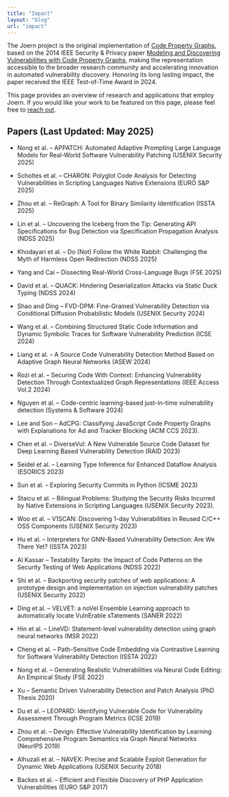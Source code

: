```yaml
---
title: "Impact"
layout: "blog"
url: "impact"
---
```


The Joern project is the original implementation of [Code Property Graphs](https://en.wikipedia.org/wiki/Code_property_graph), based on the 2014 IEEE Security & Privacy paper [Modeling and Discovering Vulnerabilities with Code Property Graphs](https://fabianyamaguchi.com/files/2014-ieeesp.pdf), making the representation accessible to the broader research community and accelerating innovation in automated vulnerability discovery. Honoring its long lasting impact, the paper received the IEEE Test-of-Time Award in 2024.

This page provides an overview of research and applications that employ Joern. If you would like your work to be featured on this page, please feel free to [reach out](mailto:contact@whirlylabs.com).

## Papers (Last Updated: May 2025)

* Nong et al. – APPATCH: Automated Adaptive Prompting Large Language Models for Real-World Software Vulnerability Patching (USENIX Security 2025)

* Scholtes et al. – CHARON: Polyglot Code Analysis for Detecting Vulnerabilities in Scripting Languages Native Extensions (EURO S&P 2025)

* Zhou et al. – ReGraph: A Tool for Binary Similarity Identification (ISSTA 2025)

* Lin et al. – Uncovering the Iceberg from the Tip: Generating API Specifications for Bug Detection via Specification Propagation Analysis (NDSS 2025)

* Khodayari et al. – Do (Not) Follow the White Rabbit: Challenging the Myth of Harmless Open Redirection (NDSS 2025)

* Yang and Cai – Dissecting Real-World Cross-Language Bugs (FSE 2025)

* David et al. – QUACK: Hindering Deserialization Attacks via Static Duck Typing (NDSS 2024)

* Shao and Ding – FVD-DPM: Fine-Grained Vulnerability Detection via Conditional Diffusion Probabilistic Models (USENIX Security 2024)

* Wang et al. – Combining Structured Static Code Information and Dynamic Symbolic Traces for Software Vulnerability Prediction (ICSE 2024)

* Liang et al. – A Source Code Vulnerability Detection Method Based on Adaptive Graph Neural Networks (ASEW 2024)

* Rozi et al. – Securing Code With Context: Enhancing Vulnerability Detection Through Contextualized Graph Representations (IEEE Access Vol.2 2024)

* Nguyen et al. – Code-centric learning-based just-in-time vulnerability detection (Systems & Software 2024)

* Lee and Son – AdCPG: Classifying JavaScript Code Property Graphs with Explanations for Ad and Tracker Blocking (ACM CCS 2023).

* Chen et al. – DiverseVul: A New Vulnerable Source Code Dataset for Deep Learning Based Vulnerability Detection (RAID 2023)

* Seidel et al. – Learning Type Inference for Enhanced Dataflow Analysis (ESORICS 2023)

* Sun et al. – Exploring Security Commits in Python (ICSME 2023)

* Staicu et al. – Bilingual Problems: Studying the Security Risks Incurred by Native Extensions in Scripting Languages (USENIX Security 2023).

* Woo et al. – V1SCAN: Discovering 1-day Vulnerabilities in Reused C/C++ OSS Components (USENIX Security 2023)

* Hu et al. – Interpreters for GNN-Based Vulnerability Detection: Are We There Yet? (ISSTA 2023)

* Al Kassar – Testability Tarpits: the Impact of Code Patterns on the Security Testing of Web Applications (NDSS 2022)

* Shi et al. – Backporting security patches of web applications: A prototype design and implementation on injection vulnerability patches (USENIX Security 2022)

* Ding et al. – VELVET: a noVel Ensemble Learning approach to automatically locate VulnErable sTatements (SANER 2022)

* Hin et al. – LineVD: Statement-level vulnerability detection using graph neural networks (MSR 2022)

* Cheng et al. – Path-Sensitive Code Embedding via Contrastive Learning for Software Vulnerability Detection (ISSTA 2022)

* Nong et al. – Generating Realistic Vulnerabilities via Neural Code Editing: An Empirical Study (FSE 2022)

* Xu – Semantic Driven Vulnerability Detection and Patch Analysis (PhD Thesis 2020)

* Du et al. – LEOPARD: Identifying Vulnerable Code for Vulnerability Assessment Through Program Metrics (ICSE 2019)

* Zhou et al. – Devign: Effective Vulnerability Identification by Learning Comprehensive Program Semantics via Graph Neural Networks (NeurIPS 2019)

* Alhuzali et al. – NAVEX: Precise and Scalable Exploit Generation for Dynamic Web Applications (USENIX Security 2018)

* Backes et al. – Efficient and Flexible Discovery of PHP Application Vulnerabilities (EURO S&P 2017)


